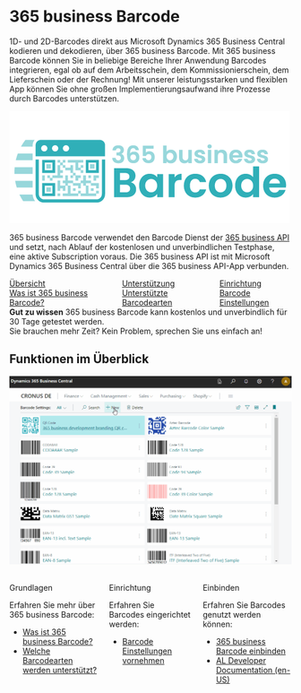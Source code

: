 # 365 business Barcode

1D- und 2D-Barcodes direkt aus Microsoft Dynamics 365 Business Central kodieren und dekodieren, über 365 business Barcode. Mit 365 business Barcode können Sie in beliebige Bereiche Ihrer Anwendung Barcodes integrieren, egal ob auf dem Arbeitsschein, dem Kommissionierschein, dem Lieferschein oder der Rechnung! Mit unserer leistungsstarken und flexiblen App können Sie ohne großen Implementierungsaufwand ihre Prozesse durch Barcodes unterstützen.

![365 business Barcode](/assets/images/365-business-barcode/logo.png)  

365 business Barcode verwendet den Barcode Dienst der [365 business API](../365-business-api/index.md) und setzt, nach Ablauf der kostenlosen und unverbindlichen Testphase, eine aktive Subscription voraus. Die 365 business API ist mit Microsoft Dynamics 365 Business Central über die 365 business API-App verbunden.

<div class="columns">
   <div>
       <a href="barcode-whatis.md">
           <div>
               <div><i class="fa-duotone fa-thin fa-map" style="--fa-secondary-color: #00b7c3"></i></div>
               <div>&Uuml;bersicht</div>
               <div>Was ist 365 business Barcode?</div>
           </div>
       </a>
   </div>
   <div>
       <a href="supported-barcodes.md">
           <div>
               <div><i class="fa-duotone fa-thin fa-qrcode" style="--fa-secondary-color: #00b7c3"></i></div>
               <div>Unterst&uuml;tzung</div>
               <div>Unterstützte Barcodearten</div>
           </div>
       </a>
   </div>
   <div>
       <a href="barcode-settings.md">
           <div>
               <div><i class="fa-duotone fa-thin fa-book-open-cover" style="--fa-secondary-color: #00b7c3"></i></div>
               <div>Einrichtung</div>
               <div>Barcode Einstellungen</div>
           </div>
       </a>
   </div>
</div>

<div class="alert alert-notice">
    <i class="fa-duotone fa-solid fa-lightbulb fa-xl"></i>
    <strong>Gut zu wissen</strong> 365 business Barcode kann kostenlos und unverbindlich für 30 Tage getestet werden.<br>Sie brauchen mehr Zeit? Kein Problem, sprechen Sie uns einfach an!
</div>

## Funktionen im Überblick

![Barcode Einstellungen](/assets/images/365-business-barcode/barcode-settings.en-US.gif)

<div class="columns" style="margin-top: 30px;">
    <div>
        <span class="columns-title">Grundlagen</span>
        <p>
            Erfahren Sie mehr über 365 business Barcode:
            <ul class="fa-ul">
                <li><span class="fa-li"><i class="fa-duotone fa-thin fa-pen-ruler fa-lg" style="--fa-secondary-color: #00b7c3"></i></span><a href="barcode-whatis.md">Was ist 365 business Barcode?</a></li>
                <li><span class="fa-li"><i class="fa-duotone fa-thin fa-qrcode fa-lg" style="--fa-secondary-color: #00b7c3"></i></span><a href="supported-barcodes.md">Welche Barcodearten werden unterstützt?</a></li>
            </ul>
        </p>
    </div>
    <div>
         <span class="columns-title">Einrichtung</span>
             <p>
                Erfahren Sie Barcodes eingerichtet werden:
                <ul class="fa-ul">
                    <li><span class="fa-li"><i class="fa-duotone fa-thin fa-sliders fa-lg" style="--fa-secondary-color: #00b7c3"></i></span><a href="barcode-settings.md">Barcode Einstellungen vornehmen</a></li>
                </ul>
            </p>
    </div>
    <div>
         <span class="columns-title">Einbinden</span>
             <p>
                Erfahren Sie Barcodes genutzt werden können:
                <ul class="fa-ul">
                    <li><span class="fa-li"><i class="fa-duotone fa-thin fa-display-code fa-lg" style="--fa-secondary-color: #00b7c3"></i></span><a href="barcode-howto.md">365 business Barcode einbinden</a></li>
                    <li><span class="fa-li"><i class="fa-duotone fa-thin fa-code fa-lg" style="--fa-secondary-color: #00b7c3"></i></span><a href="../../al-developer/al-developer.md">AL Developer Documentation (en-US)</a></li>
                </ul>
            </p>
    </div>
</div>